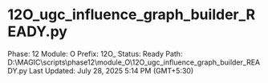 # 12O_ugc_influence_graph_builder_READY.py

Phase: 12
Module: O
Prefix: 12O_
Status: Ready
Path: D:\MAGIC\scripts\phase12\module_O\12O_ugc_influence_graph_builder_READY.py
Last Updated: July 28, 2025 5:14 PM (GMT+5:30)